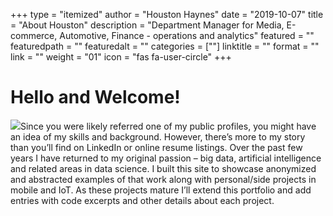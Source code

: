 +++
type = "itemized"
author = "Houston Haynes"
date = "2019-10-07"
title = "About Houston"
description = "Department Manager for Media, E-commerce, Automotive, Finance - operations and analytics"
featured = ""
featuredpath = ""
featuredalt = ""
categories = [""]
linktitle = ""
format = ""
link = ""
weight = "01"
icon = "fas fa-user-circle"
+++

# Hello and Welcome!
<div class="clearfix"><img class="ui small float-left rounded bordered image mr-3" src="/img/H3_suit.jpg">Since you were likely referred one of my public profiles, you might have an idea of my skills and background. However, there’s more to my story than you’ll find on LinkedIn or online resume listings. Over the past few years I have returned to my original passion – big data, artificial intelligence and related areas in data science. I built this site to showcase anonymized and abstracted examples of that work along with personal/side projects in mobile and IoT. As these projects mature I’ll extend this portfolio and add entries with code excerpts and other details about each project.
</div>